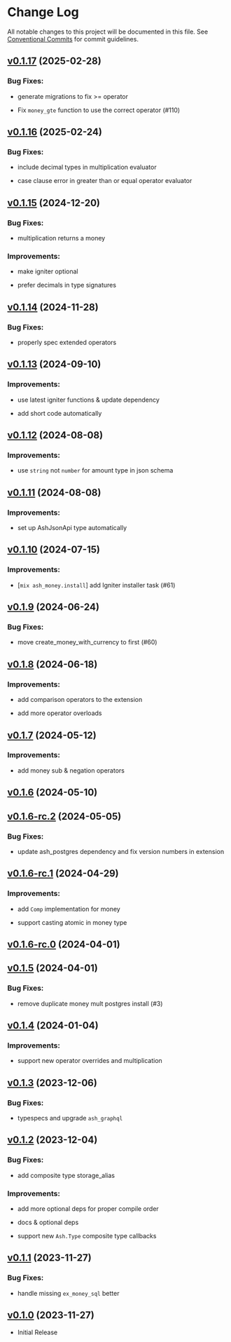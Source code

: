 # Change Log

All notable changes to this project will be documented in this file.
See [Conventional Commits](Https://conventionalcommits.org) for commit guidelines.

<!-- changelog -->

## [v0.1.17](https://github.com/ash-project/ash_money/compare/v0.1.16...v0.1.17) (2025-02-28)




### Bug Fixes:

* generate migrations to fix >= operator

* Fix `money_gte` function to use the correct operator (#110)

## [v0.1.16](https://github.com/ash-project/ash_money/compare/v0.1.15...v0.1.16) (2025-02-24)




### Bug Fixes:

* include decimal types in multiplication evaluator

* case clause error in greater than or equal operator evaluator

## [v0.1.15](https://github.com/ash-project/ash_money/compare/v0.1.14...v0.1.15) (2024-12-20)




### Bug Fixes:

* multiplication returns a money

### Improvements:

* make igniter optional

* prefer decimals in type signatures

## [v0.1.14](https://github.com/ash-project/ash_money/compare/v0.1.13...v0.1.14) (2024-11-28)




### Bug Fixes:

* properly spec extended operators

## [v0.1.13](https://github.com/ash-project/ash_money/compare/v0.1.12...v0.1.13) (2024-09-10)




### Improvements:

* use latest igniter functions & update dependency

* add short code automatically

## [v0.1.12](https://github.com/ash-project/ash_money/compare/v0.1.11...v0.1.12) (2024-08-08)




### Improvements:

* use `string` not `number` for amount type in json schema

## [v0.1.11](https://github.com/ash-project/ash_money/compare/v0.1.10...v0.1.11) (2024-08-08)




### Improvements:

* set up AshJsonApi type automatically

## [v0.1.10](https://github.com/ash-project/ash_money/compare/v0.1.9...v0.1.10) (2024-07-15)

### Improvements:

- [`mix ash_money.install`] add Igniter installer task (#61)

## [v0.1.9](https://github.com/ash-project/ash_money/compare/v0.1.8...v0.1.9) (2024-06-24)

### Bug Fixes:

- move create_money_with_currency to first (#60)

## [v0.1.8](https://github.com/ash-project/ash_money/compare/v0.1.7...v0.1.8) (2024-06-18)

### Improvements:

- add comparison operators to the extension

- add more operator overloads

## [v0.1.7](https://github.com/ash-project/ash_money/compare/v0.1.6...v0.1.7) (2024-05-12)

### Improvements:

- add money sub & negation operators

## [v0.1.6](https://github.com/ash-project/ash_money/compare/v0.1.6-rc.2...v0.1.6) (2024-05-10)

## [v0.1.6-rc.2](https://github.com/ash-project/ash_money/compare/v0.1.6-rc.1...v0.1.6-rc.2) (2024-05-05)

### Bug Fixes:

- update ash_postgres dependency and fix version numbers in extension

## [v0.1.6-rc.1](https://github.com/ash-project/ash_money/compare/v0.1.6-rc.0...v0.1.6-rc.1) (2024-04-29)

### Improvements:

- add `Comp` implementation for money

- support casting atomic in money type

## [v0.1.6-rc.0](https://github.com/ash-project/ash_money/compare/v0.1.5...v0.1.6-rc.0) (2024-04-01)

## [v0.1.5](https://github.com/ash-project/ash_money/compare/v0.1.4...v0.1.5) (2024-04-01)

### Bug Fixes:

- remove duplicate money mult postgres install (#3)

## [v0.1.4](https://github.com/ash-project/ash_money/compare/v0.1.3...v0.1.4) (2024-01-04)

### Improvements:

- support new operator overrides and multiplication

## [v0.1.3](https://github.com/ash-project/ash_money/compare/v0.1.2...v0.1.3) (2023-12-06)

### Bug Fixes:

- typespecs and upgrade `ash_graphql`

## [v0.1.2](https://github.com/ash-project/ash_money/compare/v0.1.1...v0.1.2) (2023-12-04)

### Bug Fixes:

- add composite type storage_alias

### Improvements:

- add more optional deps for proper compile order

- docs & optional deps

- support new `Ash.Type` composite type callbacks

## [v0.1.1](https://github.com/ash-project/ash_money/compare/v0.1.0...v0.1.1) (2023-11-27)

### Bug Fixes:

- handle missing `ex_money_sql` better

## [v0.1.0](https://github.com/ash-project/ash_money/compare/v0.1.0...v0.1.0) (2023-11-27)

- Initial Release
